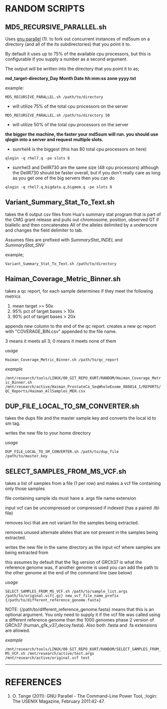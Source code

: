 RANDOM SCRIPTS
=======

## MD5_RECURSIVE_PARALLEL.sh

Uses [gnu parallel](https://www.gnu.org/software/parallel/) (1). to fork out concurrent instances of md5sum on a directory (and all of the its subdirectories) that you point it to.

By default it uses up to 75% of the available cpu processors, but this is configurable if you supply a number as a second argument.

The output will be written into the directory that you point it to as;

**md_target-directory_Day Month Date hh:mm:ss zone yyyy.txt**

example:

`MD5_RECURSIVE_PARALLEL.sh /path/to/directory`

* will utilize 75% of the total cpu processors on the server

`MD5_RECURSIVE_PARALLEL.sh /path/to/directory 50`

* will utilize 50% of the total cpu processors on the server

**the bigger the machine, the faster your md5sum will run. you should use qlogin into a server and request multiple slots.**

* sunrhel4 is the biggest (this has 80 total cpu processors on here)

`qlogin -q rhel7.q -pe slots 8`

* sunrhel3 and DellR730 are the same size (48 cpu processors) although the DellR730 should be faster overall, but if you don't really care as long as you get one of the big servers then you can do

`qlogin -q rhel7.q,bigdata.q,bigmem.q -pe slots 8`

## Variant_Summary_Stat_To_Text.sh

takes the 6 output csv files from Hua's summary stat program that is part of the CMG grant release and pulls out chromosome, position, observed GT if biallelic and then concatenates All of the alleles delimited by a underscore and changes the field delimiter to tab.

Assumes files are prefixed with _SummaryStat_INDEL_ and _SummaryStat_SNV_

example;

`Variant_Summary_Stat_To_Text.sh /path/to/directory`

## Haiman_Coverage_Metric_Binner.sh

takes a qc report, for each sample determines if they meet the following metrics

1. mean target >= 50x
2. 95% pct of target bases > 10x
3. 90% pct of target bases > 20x

appends new column to the end of the qc report. creates a new qc report with "COVERAGE_BIN.csv" appended to the file name.

3 means it meets all 3; 0 means it meets none of them

_usage_

`Haiman_Coverage_Metric_Binner.sh /path/to/qc_report`

_example_

`/mnt/research/tools/LINUX/00_GIT_REPO_KURT/RANDOM/Haiman_Coverage_Metric_Binner.sh /mnt/research/active/Haiman_ProstateCa_SeqWholeExome_080814_1/REPORTS/QC_Reports/Haiman_AllSamples_MEH.csv`

## DUP_FILE_LOCAL_TO_SM_CONVERTER.sh

takes the dups file and the master sample key and converts the local id to sm tag.

writes the new file to your home directory

_usage_

`DUP_FILE_LOCAL_TO_SM_CONVERTER.sh /path/to/dup_file /path/to/master_key`

## SELECT_SAMPLES_FROM_MS_VCF.sh

takes a list of samples from a file (1 per row) and makes a vcf file containing only those samples

file containing sample ids must have a .args file name extension

input vcf can be uncompressed or compressed if indexed (has a paired .tbi file)

removes loci that are not variant for the samples being extracted.

removes unused alternate alleles that are not present in the samples being extracted.

writes the new file in the same directory as the input vcf where samples are being extracted from

this assumes by default that the 1kg version of GRCh37 is what the reference genome was, if another genome is used you can add the path to the other genome at the end of the command line (see below)

_usage_

`SELECT_SAMPLES_FROM_MS_VCF.sh /path/to/sample_list.args /path/to/original.vcf{.gz} new_vcf_file_name_prefix {/path/to/different_reference_genome.fasta}`

NOTE: {/path/to/different_reference_genome.fasta} means that this is an optional argument. You only need to supply it if the vcf file was called using a different reference genome than the 1000 genomes phase 2 version of GRCh37 (human_g1k_v37_decoy.fasta). Also both .fasta and .fa extensions are allowed.

_example_

`/mnt/research/tools/LINUX/00_GIT_REPO_KURT/RANDOM/SELECT_SAMPLES_FROM_MS_VCF.sh /mnt/research/active/test.args /mnt/research/active/original.vcf test`

---

REFERENCES
=======

1. O. Tange (2011): GNU Parallel - The Command-Line Power Tool, ;login: The USENIX Magazine, February 2011:42-47.

